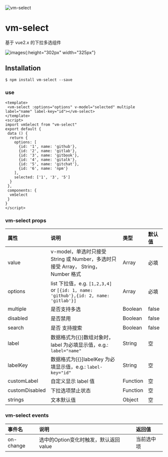 ![vm-select](https://img.shields.io/npm/v/vm-select.svg?style=flat) 

# vm-select 
基于 vue2.x 的下拉多选组件

![images](https://github.com/collins401/vm-select/raw/master/docs/1550453663311.png){:height="302px" width="325px"}
## Installation
```
$ npm install vm-select --save
```

### use
```
<template>
 <vm-select :options="options" v-model="selected" multiple label="name" label-key="id"></vm-select>
</template>
<script>
import vmSelect from "vm-select"
export default {
 data () {
  return {
    options: [
      {id: '1', name: 'github'},
      {id: '2', name: 'gitlab'},
      {id: '3', name: 'gitbook'},
      {id: '4', name: 'gitalk'},
      {id: '5', name: 'gitchat'},
      {id: '6', name: 'npm'}
    ],
    selected: ['1', '3', '5']
  }
 },
 components: {
  vmSelect
 }
}
</script>
```
### vm-select props
|属性|说明|类型|默认值|
|:--|:--|:--|:--|
| value | v-model，单选时只接受 String 或 Number，多选时只接受 Array， String，Number 格式| Array | 必填 |
|options|	list 下拉值，e.g. `[1,2,3,4] `or `[{id: 1, name: 'github'},{id: 2, name: 'gitlab'}]`	|Array	|必填|
|multiple|	是否支持多选	|Boolean	|false|
|disabled|	是否禁用|	Boolean|	false
|search|	是否 支持搜索|	Boolean|	false
|label|	数据格式为[{}]数组对象时，label 为必填显示值，e.g.: `label="name"`|	String|	空
|labelKey|	数据格式为[{}]labelKey 为必填显示值，e.g.: `label-key="id"`|	String|	空
|customLabel|	自定义显示 label 值| Function|	空
|customDisabled| 下拉选项禁止状态| Function|	空
|strings|	文本默认值|	 Object|	空

### vm-select events
|事件名|说明|返回值|
|:--|:--|:--|
|on-change|选中的Option变化时触发，默认返回 value|当前选中项|
